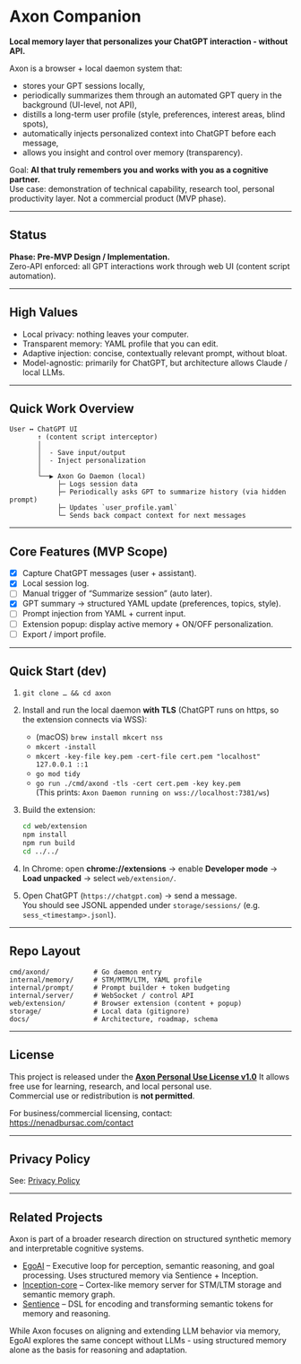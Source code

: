 # Axon Companion

**Local memory layer that personalizes your ChatGPT interaction - without API.**

Axon is a browser + local daemon system that:

- stores your GPT sessions locally,
- periodically summarizes them through an automated GPT query in the background (UI-level, not API),
- distills a long-term user profile (style, preferences, interest areas, blind spots),
- automatically injects personalized context into ChatGPT before each message,
- allows you insight and control over memory (transparency).

Goal: **AI that truly remembers you and works with you as a cognitive partner.**  
Use case: demonstration of technical capability, research tool, personal productivity layer. Not a commercial product (MVP phase).

---

## Status

**Phase: Pre-MVP Design / Implementation.**  
Zero-API enforced: all GPT interactions work through web UI (content script automation).

---

## High Values

- Local privacy: nothing leaves your computer.
- Transparent memory: YAML profile that you can edit.
- Adaptive injection: concise, contextually relevant prompt, without bloat.
- Model-agnostic: primarily for ChatGPT, but architecture allows Claude / local LLMs.

---

## Quick Work Overview

```text
User ↔ ChatGPT UI
       ↑ (content script interceptor)
       │
       │  - Save input/output
       │  - Inject personalization
       │
       └──▶ Axon Go Daemon (local)
            ├─ Logs session data
            ├─ Periodically asks GPT to summarize history (via hidden prompt)
            ├─ Updates `user_profile.yaml`
            └─ Sends back compact context for next messages
```

---

## Core Features (MVP Scope)

- [x] Capture ChatGPT messages (user + assistant).
- [x] Local session log.
- [ ] Manual trigger of “Summarize session” (auto later).
- [x] GPT summary → structured YAML update (preferences, topics, style).
- [ ] Prompt injection from YAML + current input.
- [ ] Extension popup: display active memory + ON/OFF personalization.
- [ ] Export / import profile.

---

## Quick Start (dev)

1. `git clone … && cd axon`
2. Install and run the local daemon **with TLS** (ChatGPT runs on https, so the extension connects via WSS):
   - (macOS) `brew install mkcert nss`
   - `mkcert -install`
   - `mkcert -key-file key.pem -cert-file cert.pem "localhost" 127.0.0.1 ::1`
   - `go mod tidy`
   - `go run ./cmd/axond -tls -cert cert.pem -key key.pem`  
     (This prints: `Axon Daemon running on wss://localhost:7381/ws`)

3. Build the extension:

   ```bash
   cd web/extension
   npm install
   npm run build
   cd ../../
   ```

4. In Chrome: open **chrome://extensions** → enable **Developer mode** → **Load unpacked** → select `web/extension/`.

5. Open ChatGPT (`https://chatgpt.com`) → send a message.  
   You should see JSONL appended under `storage/sessions/` (e.g. `sess_<timestamp>.jsonl`).

---

## Repo Layout

```text
cmd/axond/           # Go daemon entry
internal/memory/     # STM/MTM/LTM, YAML profile
internal/prompt/     # Prompt builder + token budgeting
internal/server/     # WebSocket / control API
web/extension/       # Browser extension (content + popup)
storage/             # Local data (gitignore)
docs/                # Architecture, roadmap, schema
```

---

## License

This project is released under the [**Axon Personal Use License v1.0**](LICENCE)
It allows free use for learning, research, and local personal use.  
Commercial use or redistribution is **not permitted**.

For business/commercial licensing, contact: <https://nenadbursac.com/contact>

---

## Privacy Policy

See: [Privacy Policy](https://nbursa.github.io/axon/privacy.html)

---

## Related Projects

Axon is part of a broader research direction on structured synthetic memory and interpretable cognitive systems.

- [EgoAI](https://github.com/nbursa/EgoAI) – Executive loop for perception, semantic reasoning, and goal processing. Uses structured memory via Sentience + Inception.
- [Inception-core](https://github.com/nbursa/inception-core) – Cortex-like memory server for STM/LTM storage and semantic memory graph.
- [Sentience](https://github.com/nbursa/sentience) – DSL for encoding and transforming semantic tokens for memory and reasoning.

While Axon focuses on aligning and extending LLM behavior via memory, EgoAI explores the same concept without LLMs - using structured memory alone as the basis for reasoning and adaptation.
